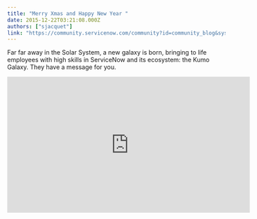 ```yaml
---
title: "Merry Xmas and Happy New Year "
date: 2015-12-22T03:21:08.000Z
authors: ["sjacquet"]
link: "https://community.servicenow.com/community?id=community_blog&sys_id=569c6ee1dbd0dbc01dcaf3231f9619c8"
---
```

<p>Far far away in the Solar System, a new galaxy is born, bringing to life employees with high skills in ServiceNow and its ecosystem: the Kumo Galaxy. They have a message for you.</p><p align="center"><iframe frameborder="0" height="315" src="https://www.youtube.com/embed/sosbhLYMtak" width="560">
</iframe></p>